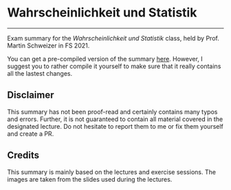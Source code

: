 # Wahrscheinlichkeit und Statistik
---

Exam summary for the *Wahrscheinlichkeit und Statistik* class, held by Prof. Martin Schweizer in FS 2021.

You can get a pre-compiled version of the summary [here](./main_final.pdf). However, I suggest you to rather compile it yourself to make sure that it really contains all the lastest changes.

## Disclaimer
This summary has not been proof-read and certainly contains many typos and errors. Further, it is not guaranteed to contain all material covered in the designated lecture. Do not hesitate to report them to me or fix them yourself and create a PR.

## Credits
This summary is mainly based on the lectures and exercise sessions. The images are taken from the slides used during the lectures.
